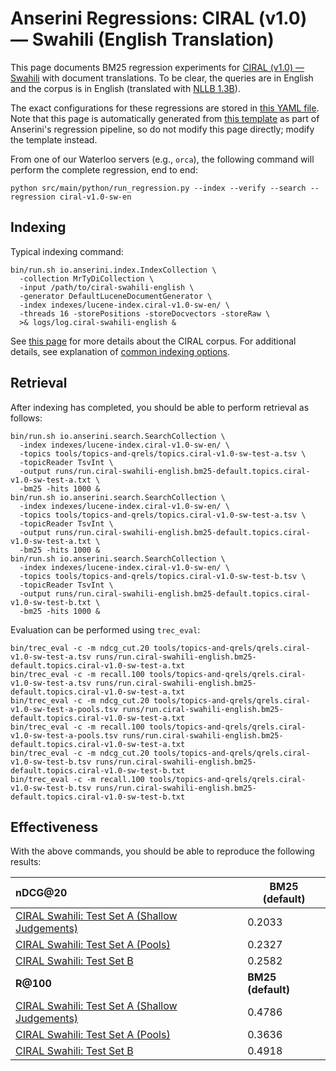 # Anserini Regressions: CIRAL (v1.0) &mdash; Swahili (English Translation)

This page documents BM25 regression experiments for [CIRAL (v1.0) &mdash; Swahili](https://github.com/ciralproject/ciral) with document translations. To be clear, the queries are in English and the corpus is in English (translated with [NLLB 1.3B](https://huggingface.co/facebook/nllb-200-1.3B)).

The exact configurations for these regressions are stored in [this YAML file](../../src/main/resources/regression/ciral-v1.0-sw-en.yaml).
Note that this page is automatically generated from [this template](../../src/main/resources/docgen/templates/ciral-v1.0-sw-en.template) as part of Anserini's regression pipeline, so do not modify this page directly; modify the template instead.

From one of our Waterloo servers (e.g., `orca`), the following command will perform the complete regression, end to end:

```
python src/main/python/run_regression.py --index --verify --search --regression ciral-v1.0-sw-en
```

## Indexing

Typical indexing command:

```
bin/run.sh io.anserini.index.IndexCollection \
  -collection MrTyDiCollection \
  -input /path/to/ciral-swahili-english \
  -generator DefaultLuceneDocumentGenerator \
  -index indexes/lucene-index.ciral-v1.0-sw-en/ \
  -threads 16 -storePositions -storeDocvectors -storeRaw \
  >& logs/log.ciral-swahili-english &
```

See [this page](https://github.com/ciralproject/ciral) for more details about the CIRAL corpus.
For additional details, see explanation of [common indexing options](../../docs/common-indexing-options.md).

## Retrieval

After indexing has completed, you should be able to perform retrieval as follows:

```
bin/run.sh io.anserini.search.SearchCollection \
  -index indexes/lucene-index.ciral-v1.0-sw-en/ \
  -topics tools/topics-and-qrels/topics.ciral-v1.0-sw-test-a.tsv \
  -topicReader TsvInt \
  -output runs/run.ciral-swahili-english.bm25-default.topics.ciral-v1.0-sw-test-a.txt \
  -bm25 -hits 1000 &
bin/run.sh io.anserini.search.SearchCollection \
  -index indexes/lucene-index.ciral-v1.0-sw-en/ \
  -topics tools/topics-and-qrels/topics.ciral-v1.0-sw-test-a.tsv \
  -topicReader TsvInt \
  -output runs/run.ciral-swahili-english.bm25-default.topics.ciral-v1.0-sw-test-a.txt \
  -bm25 -hits 1000 &
bin/run.sh io.anserini.search.SearchCollection \
  -index indexes/lucene-index.ciral-v1.0-sw-en/ \
  -topics tools/topics-and-qrels/topics.ciral-v1.0-sw-test-b.tsv \
  -topicReader TsvInt \
  -output runs/run.ciral-swahili-english.bm25-default.topics.ciral-v1.0-sw-test-b.txt \
  -bm25 -hits 1000 &
```

Evaluation can be performed using `trec_eval`:

```
bin/trec_eval -c -m ndcg_cut.20 tools/topics-and-qrels/qrels.ciral-v1.0-sw-test-a.tsv runs/run.ciral-swahili-english.bm25-default.topics.ciral-v1.0-sw-test-a.txt
bin/trec_eval -c -m recall.100 tools/topics-and-qrels/qrels.ciral-v1.0-sw-test-a.tsv runs/run.ciral-swahili-english.bm25-default.topics.ciral-v1.0-sw-test-a.txt
bin/trec_eval -c -m ndcg_cut.20 tools/topics-and-qrels/qrels.ciral-v1.0-sw-test-a-pools.tsv runs/run.ciral-swahili-english.bm25-default.topics.ciral-v1.0-sw-test-a.txt
bin/trec_eval -c -m recall.100 tools/topics-and-qrels/qrels.ciral-v1.0-sw-test-a-pools.tsv runs/run.ciral-swahili-english.bm25-default.topics.ciral-v1.0-sw-test-a.txt
bin/trec_eval -c -m ndcg_cut.20 tools/topics-and-qrels/qrels.ciral-v1.0-sw-test-b.tsv runs/run.ciral-swahili-english.bm25-default.topics.ciral-v1.0-sw-test-b.txt
bin/trec_eval -c -m recall.100 tools/topics-and-qrels/qrels.ciral-v1.0-sw-test-b.tsv runs/run.ciral-swahili-english.bm25-default.topics.ciral-v1.0-sw-test-b.txt
```

## Effectiveness

With the above commands, you should be able to reproduce the following results:

| **nDCG@20**                                                                                                  | **BM25 (default)**|
|:-------------------------------------------------------------------------------------------------------------|-----------|
| [CIRAL Swahili: Test Set A (Shallow Judgements)](https://huggingface.co/datasets/CIRAL/ciral)                | 0.2033    |
| [CIRAL Swahili: Test Set A (Pools)](https://huggingface.co/datasets/CIRAL/ciral)                             | 0.2327    |
| [CIRAL Swahili: Test Set B](https://huggingface.co/datasets/CIRAL/ciral)                                     | 0.2582    |
| **R@100**                                                                                                    | **BM25 (default)**|
| [CIRAL Swahili: Test Set A (Shallow Judgements)](https://huggingface.co/datasets/CIRAL/ciral)                | 0.4786    |
| [CIRAL Swahili: Test Set A (Pools)](https://huggingface.co/datasets/CIRAL/ciral)                             | 0.3636    |
| [CIRAL Swahili: Test Set B](https://huggingface.co/datasets/CIRAL/ciral)                                     | 0.4918    |
